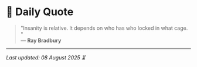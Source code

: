 # 📜 Daily Quote

> "Insanity is relative. It depends on who has who locked in what cage.  "  
> — **Ray Bradbury**

---

_Last updated: 08 August 2025 ⏳_
